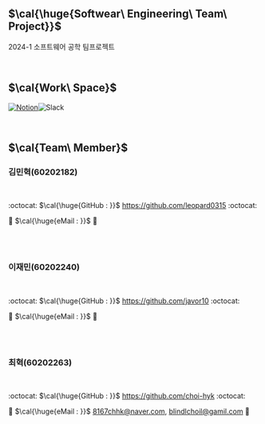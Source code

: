 ## $\cal{\huge{Softwear\ Engineering\ Team\ Project}}$

2024-1 소프트웨어 공학 팀프로젝트

<br/>

## $\cal{Work\ Space}$

[<img alt="Notion" src ="https://img.shields.io/badge/Notion-000000.svg?&style=for-the-badge&logo=Notion&logoColor=white"/>](https://www.notion.so/5e9c2c90d5644b57943f0e4cf6427ab6?pvs=4)<img alt="Slack" src ="https://img.shields.io/badge/Slack-4A154B.svg?&style=for-the-badge&logo=Slack&logoColor=white"/></a>

<br/>

## $\cal{Team\ Member}$


### 김민혁(60202182)

<br/>

:octocat:
$\cal{\huge{GitHub : }}$ https://github.com/leopard0315
:octocat:

📧
$\cal{\huge{eMail : }}$ 📧 


<br/><br/>

### 이재민(60202240)

<br/>

:octocat:
$\cal{\huge{GitHub : }}$  https://github.com/javor10
:octocat:

📧
$\cal{\huge{eMail : }}$   📧 

<br/><br/>

### 최혁(60202263)

<br/>

:octocat:
$\cal{\huge{GitHub : }}$ https://github.com/choi-hyk
:octocat:


📧
$\cal{\huge{eMail : }}$  8167chhk@naver.com, blindlchoil@gamil.com  📧

